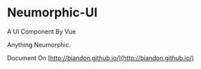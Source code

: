 # Neumorphic-UI

A UI Component By Vue

Anything Neumorphic.

Document On [http://biandon.github.io/](http://biandon.github.io/)


